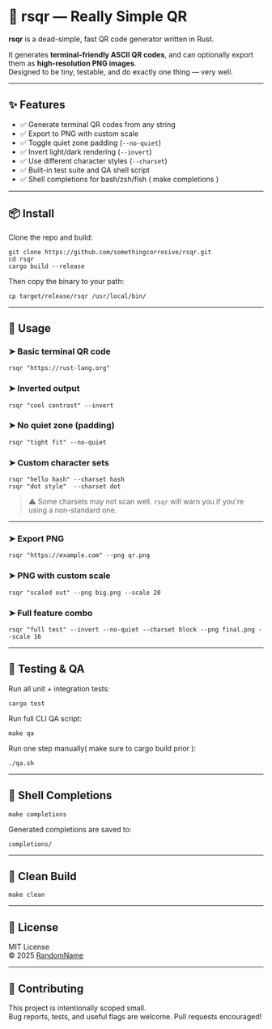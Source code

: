 # 🦀 rsqr — Really Simple QR

**rsqr** is a dead-simple, fast QR code generator written in Rust.

It generates **terminal-friendly ASCII QR codes**, and can optionally export them as **high-resolution PNG images**.  
Designed to be tiny, testable, and do exactly one thing — very well.

---

## ✨ Features

- ✅ Generate terminal QR codes from any string
- ✅ Export to PNG with custom scale
- ✅ Toggle quiet zone padding (`--no-quiet`)
- ✅ Invert light/dark rendering (`--invert`)
- ✅ Use different character styles (`--charset`)
- ✅ Built-in test suite and QA shell script
- ✅ Shell completions for bash/zsh/fish ( make completions )

---

## 📦 Install

Clone the repo and build:

    git clone https://github.com/somethingcorrosive/rsqr.git
    cd rsqr
    cargo build --release

Then copy the binary to your path:

    cp target/release/rsqr /usr/local/bin/

---

## 🚀 Usage

### ➤ Basic terminal QR code

    rsqr "https://rust-lang.org"

### ➤ Inverted output

    rsqr "cool contrast" --invert

### ➤ No quiet zone (padding)

    rsqr "tight fit" --no-quiet

### ➤ Custom character sets

    rsqr "hello hash" --charset hash
    rsqr "dot style"  --charset dot

> ⚠️ Some charsets may not scan well. `rsqr` will warn you if you're using a non-standard one.

---

### ➤ Export PNG

    rsqr "https://example.com" --png qr.png

### ➤ PNG with custom scale

    rsqr "scaled out" --png big.png --scale 20

### ➤ Full feature combo

    rsqr "full test" --invert --no-quiet --charset block --png final.png --scale 16

---

## 🧪 Testing & QA

Run all unit + integration tests:

    cargo test

Run full CLI QA script:

    make qa

Run one step manually( make sure to cargo build prior ):

    ./qa.sh

---

## 🐚 Shell Completions

    make completions

Generated completions are saved to:

    completions/

---

## 🧼 Clean Build

    make clean

---

## 🪪 License

MIT License  
© 2025 [RandomName](https://github.com/somethingcorrosive)

---

## 🙌 Contributing

This project is intentionally scoped small.  
Bug reports, tests, and useful flags are welcome. Pull requests encouraged!

